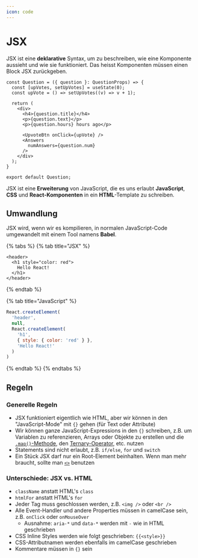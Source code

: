 ```yaml
---
icon: code
---
```


# JSX

JSX ist eine **deklarative** Syntax, um zu beschreiben, wie eine Komponente aussieht und wie sie funktioniert. Das heisst Komponenten müssen einen Block JSX zurückgeben.

```tsx
const Question = ({ question }: QuestionProps) => {
  const [upVotes, setUpVotes] = useState(0);
  const upVote = () => setUpVotes((v) => v + 1);

  return (
    <div>
      <h4>{question.title}</h4>
      <p>{question.text}</p>
      <p>{question.hours} hours ago</p>

      <UpvoteBtn onClick={upVote} />
      <Answers
        numAnswers={question.num}
      />
    </div>
  );
}

export default Question;
```

JSX ist eine **Erweiterung** von JavaScript, die es uns erlaubt **JavaScript**, **CSS** und **React-Komponenten** in ein **HTML**-Template zu schreiben.

## Umwandlung

JSX wird, wenn wir es kompilieren, in normalen JavaScript-Code umgewandelt mit einem Tool namens **Babel**.

{% tabs %}
{% tab title="JSX" %}
```tsx
<header>
  <h1 style="color: red">
    Hello React!
  </h1>
</header>
```
{% endtab %}

{% tab title="JavaScript" %}
```javascript
React.createElement(
  'header',
  null,
  React.createElement(
    'h1',
    { style: { color: 'red' } },
    'Hello React!'
  )
)
```
{% endtab %}
{% endtabs %}

## Regeln

### Generelle Regeln

* JSX funktioniert eigentlich wie HTML, aber wir können in den "JavaScript-Mode" mit `{}` gehen (für Text oder Attribute)
* Wir können ganze JavaScript-Expressions in den `{}` schreiben, z.B. um Variablen zu referenzieren, Arrays oder Objekte zu erstellen und die [`.map()`-Methode](https://developer.mozilla.org/en-US/docs/Web/JavaScript/Reference/Global\_Objects/Array/map), den [Ternary-Operator](https://developer.mozilla.org/en-US/docs/Web/JavaScript/Reference/Operators/Conditional\_operator), etc. nutzen
* Statements sind nicht erlaubt, z.B. `if/else`, `for` und `switch`
* Ein Stück JSX darf nur ein Root-Element beinhalten. Wenn man mehr braucht, sollte man [`<>`](komponenten/fragments.md) benutzen

### Unterschiede: JSX vs. HTML

* `className` anstatt HTML's `class`
* `htmlFor` anstatt HTML's `for`
* Jeder Tag muss geschlossen werden, z.B. `<img />` oder `<br />`
* Alle Event-Handler und andere Properties müssen in camelCase sein, z.B. `onClick` oder `onMouseOver`
  * Ausnahme: `aria-*` und `data-*` werden mit `-` wie in HTML geschrieben
* CSS Inline Styles werden wie folgt geschrieben: `{{<style>}}`
* CSS-Attributnamen werden ebenfalls im camelCase geschrieben
* Kommentare müssen in `{}` sein
